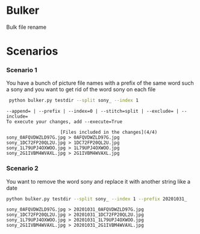 # Bulker
Bulk file rename

# Scenarios
### Scenario 1
You have a bunch of picture file names with a prefix of the same word such a sony and you 
want to get rid of the word sony on each file
```bash
 python bulker.py testdir --split sony_ --index 1
```
```
--append= | --prefix | --index=0 | --stitch=split | --exclude= | --include=
To execute your changes, add --execute=True

                    [Files included in the changes](4/4)
sony_0AFQVDWZLD97G.jpg > 0AFQVDWZLD97G.jpg
sony_1DC72FP20QL2U.jpg > 1DC72FP20QL2U.jpg
sony_1L79UPJ4OXWOO.jpg > 1L79UPJ4OXWOO.jpg
sony_2G1IVBM4WVAXL.jpg > 2G1IVBM4WVAXL.jpg
```

### Scenario 2
You want to remove the word sony and replace it with another string like a date
```bash
python bulker.py testdir --split sony_ --index 1 --prefix 20201031_
```
```
sony_0AFQVDWZLD97G.jpg > 20201031_0AFQVDWZLD97G.jpg
sony_1DC72FP20QL2U.jpg > 20201031_1DC72FP20QL2U.jpg
sony_1L79UPJ4OXWOO.jpg > 20201031_1L79UPJ4OXWOO.jpg
sony_2G1IVBM4WVAXL.jpg > 20201031_2G1IVBM4WVAXL.jpg
```